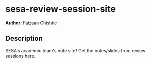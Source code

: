 # sesa-review-session-site

**Author:** Faizaan Chishtie

## Description

SESA's academic team's note site! Get the notes/slides from review sessions here.

